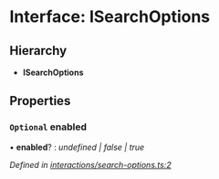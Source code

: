 # Interface: ISearchOptions

## Hierarchy

* **ISearchOptions**

## Properties

### `Optional` enabled

• **enabled**? : *undefined | false | true*

*Defined in [interactions/search-options.ts:2](https://github.com/TNOCS/csnext/blob/b9521f0/packages/cs-core/src/interactions/search-options.ts#L2)*
